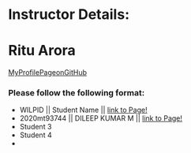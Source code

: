 # Instructor Details: #
# Ritu Arora #
[MyProfilePageonGitHub](https://ritubits.github.io/)

### Please follow the following format: ###

* WILPID ||     Student Name ||        [link to Page!](http://google.com)
* 2020mt93744 || DILEEP KUMAR M || [link to Page!](https://kumarayil.github.io/)
* Student 3
* Student 4
* 
